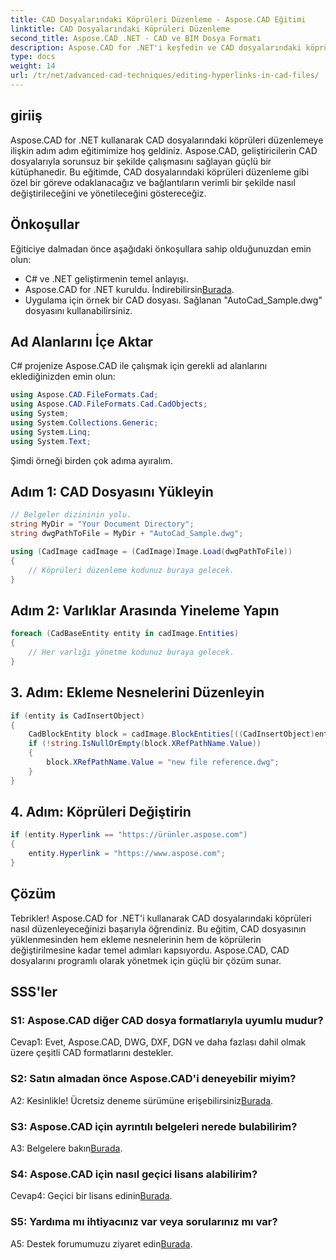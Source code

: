 ```yaml
---
title: CAD Dosyalarındaki Köprüleri Düzenleme - Aspose.CAD Eğitimi
linktitle: CAD Dosyalarındaki Köprüleri Düzenleme
second_title: Aspose.CAD .NET - CAD ve BIM Dosya Formatı
description: Aspose.CAD for .NET'i keşfedin ve CAD dosyalarındaki köprüleri zahmetsizce düzenlemeyi öğrenin. Bu kapsamlı eğitimle CAD dosya yönetimi becerilerinizi geliştirin.
type: docs
weight: 14
url: /tr/net/advanced-cad-techniques/editing-hyperlinks-in-cad-files/
---
```

## giriiş

Aspose.CAD for .NET kullanarak CAD dosyalarındaki köprüleri düzenlemeye ilişkin adım adım eğitimimize hoş geldiniz. Aspose.CAD, geliştiricilerin CAD dosyalarıyla sorunsuz bir şekilde çalışmasını sağlayan güçlü bir kütüphanedir. Bu eğitimde, CAD dosyalarındaki köprüleri düzenleme gibi özel bir göreve odaklanacağız ve bağlantıların verimli bir şekilde nasıl değiştirileceğini ve yönetileceğini göstereceğiz.

## Önkoşullar

Eğiticiye dalmadan önce aşağıdaki önkoşullara sahip olduğunuzdan emin olun:

- C# ve .NET geliştirmenin temel anlayışı.
-  Aspose.CAD for .NET kuruldu. İndirebilirsin[Burada](https://releases.aspose.com/cad/net/).
- Uygulama için örnek bir CAD dosyası. Sağlanan "AutoCad_Sample.dwg" dosyasını kullanabilirsiniz.

## Ad Alanlarını İçe Aktar

C# projenize Aspose.CAD ile çalışmak için gerekli ad alanlarını eklediğinizden emin olun:

```csharp
using Aspose.CAD.FileFormats.Cad;
using Aspose.CAD.FileFormats.Cad.CadObjects;
using System;
using System.Collections.Generic;
using System.Linq;
using System.Text;
```

Şimdi örneği birden çok adıma ayıralım.

## Adım 1: CAD Dosyasını Yükleyin

```csharp
// Belgeler dizininin yolu.
string MyDir = "Your Document Directory";
string dwgPathToFile = MyDir + "AutoCad_Sample.dwg";

using (CadImage cadImage = (CadImage)Image.Load(dwgPathToFile))
{
    // Köprüleri düzenleme kodunuz buraya gelecek.
}
```

## Adım 2: Varlıklar Arasında Yineleme Yapın

```csharp
foreach (CadBaseEntity entity in cadImage.Entities)
{
    // Her varlığı yönetme kodunuz buraya gelecek.
}
```

## 3. Adım: Ekleme Nesnelerini Düzenleyin

```csharp
if (entity is CadInsertObject)
{
    CadBlockEntity block = cadImage.BlockEntities[((CadInsertObject)entity).Name];
    if (!string.IsNullOrEmpty(block.XRefPathName.Value))
    {
        block.XRefPathName.Value = "new file reference.dwg";
    }
}
```

## 4. Adım: Köprüleri Değiştirin

```csharp
if (entity.Hyperlink == "https://ürünler.aspose.com")
{
    entity.Hyperlink = "https://www.aspose.com";
}
```

## Çözüm

Tebrikler! Aspose.CAD for .NET'i kullanarak CAD dosyalarındaki köprüleri nasıl düzenleyeceğinizi başarıyla öğrendiniz. Bu eğitim, CAD dosyasının yüklenmesinden hem ekleme nesnelerinin hem de köprülerin değiştirilmesine kadar temel adımları kapsıyordu. Aspose.CAD, CAD dosyalarını programlı olarak yönetmek için güçlü bir çözüm sunar.

## SSS'ler

### S1: Aspose.CAD diğer CAD dosya formatlarıyla uyumlu mudur?

Cevap1: Evet, Aspose.CAD, DWG, DXF, DGN ve daha fazlası dahil olmak üzere çeşitli CAD formatlarını destekler.

### S2: Satın almadan önce Aspose.CAD'i deneyebilir miyim?

 A2: Kesinlikle! Ücretsiz deneme sürümüne erişebilirsiniz[Burada](https://releases.aspose.com/).

### S3: Aspose.CAD için ayrıntılı belgeleri nerede bulabilirim?

 A3: Belgelere bakın[Burada](https://reference.aspose.com/cad/net/).

### S4: Aspose.CAD için nasıl geçici lisans alabilirim?

 Cevap4: Geçici bir lisans edinin[Burada](https://purchase.aspose.com/temporary-license/).

### S5: Yardıma mı ihtiyacınız var veya sorularınız mı var?

 A5: Destek forumumuzu ziyaret edin[Burada](https://forum.aspose.com/c/cad/19).